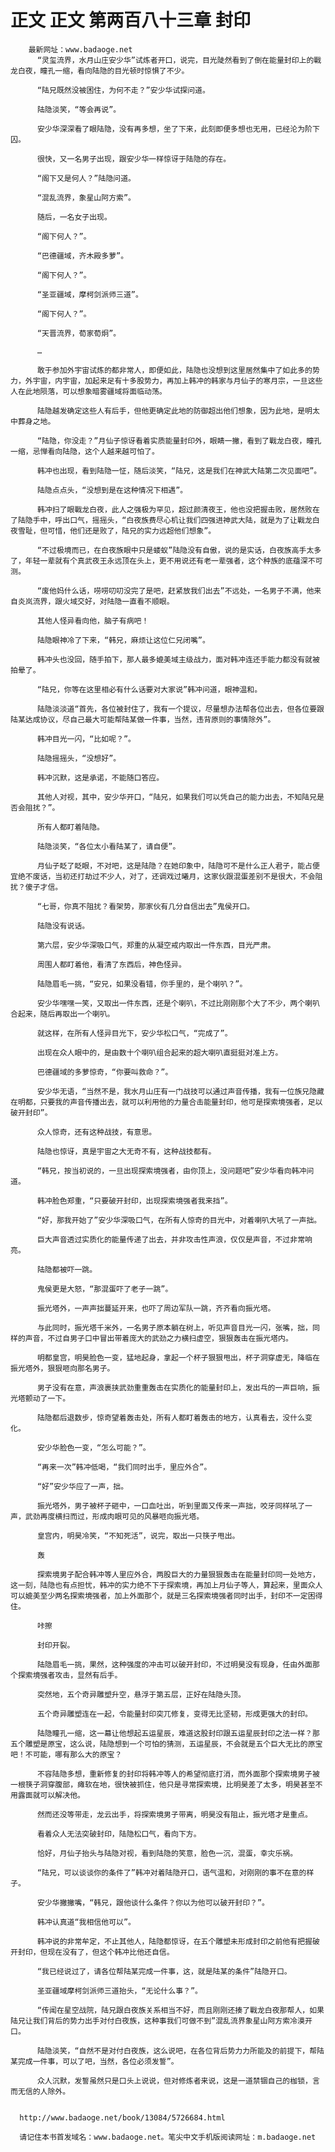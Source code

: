 # 正文 正文 第两百八十三章 封印
        最新网址：www.badaoge.net
          “灵玺流界，水月山庄安少华”试炼者开口，说完，目光陡然看到了倒在能量封印上的戰龙白夜，瞳孔一缩，看向陆隐的目光顿时惊惧了不少。
      
          “陆兄既然没被困住，为何不走？”安少华试探问道。
      
          陆隐淡笑，“等会再说”。
      
          安少华深深看了眼陆隐，没有再多想，坐了下来，此刻即便多想也无用，已经沦为阶下囚。
      
          很快，又一名男子出现，跟安少华一样惊讶于陆隐的存在。
      
          “阁下又是何人？”陆隐问道。
      
          “混乱流界，象星山阿方索”。
      
          随后，一名女子出现。
      
          “阁下何人？”。
      
          “巴德疆域，齐木殿多萝”。
      
          “阁下何人？”。
      
          “圣亚疆域，摩柯剑派师三道”。
      
          “阁下何人？”。
      
          “天晋流界，荀家荀炯”。
      
          …
      
          敢于参加外宇宙试炼的都非常人，即便如此，陆隐也没想到这里居然集中了如此多的势力，外宇宙，内宇宙，加起来足有十多股势力，再加上韩冲的韩家与月仙子的寒月宗，一旦这些人在此地陨落，可以想象暗雾疆域将面临动荡。
      
          陆隐越发确定这些人有后手，但他更确定此地的防御超出他们想象，因为此地，是明太中葬身之地。
      
          “陆隐，你没走？”月仙子惊讶看着实质能量封印外，眼睛一撇，看到了戰龙白夜，瞳孔一缩，忌惮看向陆隐，这个人越来越可怕了。
      
          韩冲也出现，看到陆隐一怔，随后淡笑，“陆兄，这是我们在神武大陆第二次见面吧”。
      
          陆隐点点头，“没想到是在这种情况下相遇”。
      
          韩冲扫了眼戰龙白夜，此人之强极为罕见，超过颜清夜王，他也没把握击败，居然败在了陆隐手中，呼出口气，摇摇头，“白夜族费尽心机让我们四强进神武大陆，就是为了让戰龙白夜雪耻，但可惜，他们还是败了，陆兄的实力远超他们想象”。
      
          “不过极境而已，在白夜族眼中只是蝼蚁”陆隐没有自傲，说的是实话，白夜族高手太多了，年轻一辈就有个真武夜王永远顶在头上，更不用说还有老一辈强者，这个种族的底蕴深不可测。
      
          “废他妈什么话，唠唠叨叨没完了是吧，赶紧放我们出去”不远处，一名男子不满，他来自炎岚流界，跟火域交好，对陆隐一直看不顺眼。
      
          其他人怪异看向他，脑子有病吧！
      
          陆隐眼神冷了下来，“韩兄，麻烦让这位仁兄闭嘴”。
      
          韩冲头也没回，随手拍下，那人最多媲美域主级战力，面对韩冲连还手能力都没有就被拍晕了。
      
          “陆兄，你等在这里相必有什么话要对大家说”韩冲问道，眼神温和。
      
          陆隐淡淡道“首先，各位被封住了，我有一个提议，尽量想办法帮各位出去，但各位要跟陆某达成协议，尽自己最大可能帮陆某做一件事，当然，违背原则的事情除外”。
      
          韩冲目光一闪，“比如呢？”。
      
          陆隐摇摇头，“没想好”。
      
          韩冲沉默，这是承诺，不能随口答应。
      
          其他人对视，其中，安少华开口，“陆兄，如果我们可以凭自己的能力出去，不知陆兄是否会阻扰？”。
      
          所有人都盯着陆隐。
      
          陆隐淡笑，“各位太小看陆某了，请自便”。
      
          月仙子眨了眨眼，不对吧，这是陆隐？在她印象中，陆隐可不是什么正人君子，能占便宜绝不废话，当初还打劫过不少人，对了，还调戏过曦月，这家伙跟混蛋差别不是很大，不会阻扰？傻子才信。
      
          “七哥，你真不阻扰？看架势，那家伙有几分自信出去”鬼侯开口。
      
          陆隐没有说话。
      
          第六层，安少华深吸口气，郑重的从凝空戒内取出一件东西，目光严肃。
      
          周围人都盯着他，看清了东西后，神色怪异。
      
          陆隐眉毛一挑，“安兄，如果没看错，你手里的，是个喇叭？”。
      
          安少华嘿嘿一笑，又取出一件东西，还是个喇叭，不过比刚刚那个大了不少，两个喇叭合起来，随后再取出一个喇叭。
      
          就这样，在所有人怪异目光下，安少华松口气，“完成了”。
      
          出现在众人眼中的，是由数十个喇叭组合起来的超大喇叭直挺挺对准上方。
      
          巴德疆域的多萝惊奇，“你要叫救命？”。
      
          安少华无语，“当然不是，我水月山庄有一门战技可以通过声音传播，我有一位族兄隐藏在明都，只要我的声音传播出去，就可以利用他的力量合击能量封印，他可是探索境强者，足以破开封印”。
      
          众人惊奇，还有这种战技，有意思。
      
          陆隐也惊讶，真是宇宙之大无奇不有，这种战技都有。
      
          “韩兄，按当初说的，一旦出现探索境强者，由你顶上，没问题吧”安少华看向韩冲问道。
      
          韩冲脸色郑重，“只要破开封印，出现探索境强者我来挡”。
      
          “好，那我开始了”安少华深吸口气，在所有人惊奇的目光中，对着喇叭大吼了一声拙。
      
          巨大声音透过实质化的能量传递了出去，并非攻击性声浪，仅仅是声音，不过非常响亮。
      
          陆隐都被吓一跳。
      
          鬼侯更是大怒，“那混蛋吓了老子一跳”。
      
          振光塔外，一声声拙蔓延开来，也吓了周边军队一跳，齐齐看向振光塔。
      
          与此同时，振光塔千米外，一名男子原本躺在树上，听见声音目光一闪，张嘴，拙，同样的声音，不过自男子口中冒出带着庞大的武劲之力横扫虚空，狠狠轰击在振光塔内。
      
          明都皇宫，明昊脸色一变，猛地起身，拿起一个杯子狠狠甩出，杯子洞穿虚无，降临在振光塔外，狠狠咂向那名男子。
      
          男子没有在意，声浪裹挟武劲重重轰击在实质化的能量封印上，发出乓的一声巨响，振光塔颤动了一下。
      
          陆隐都后退数步，惊奇望着轰击处，所有人都盯着轰击的地方，认真看去，没什么变化。
      
          安少华脸色一变，“怎么可能？”。
      
          “再来一次”韩冲低喝，“我们同时出手，里应外合”。
      
          “好”安少华应了一声，拙。
      
          振光塔外，男子被杯子砸中，一口血吐出，听到里面又传来一声拙，咬牙同样吼了一声，武劲再度横扫而过，形成肉眼可见的风暴咂向振光塔。
      
          皇宫内，明昊冷笑，“不知死活”，说完，取出一只筷子甩出。
      
          轰
      
          探索境男子配合韩冲等人里应外合，两股巨大的力量狠狠轰击在能量封印同一处地方，这一刻，陆隐也有点担忧，韩冲的实力绝不下于探索境，再加上月仙子等人，算起来，里面众人可以媲美至少两名探索境强者，加上外面那个，就是三名探索境强者同时出手，封印不一定困得住。
      
          咔擦
      
          封印开裂。
      
          陆隐眉毛一挑，果然，这种强度的冲击可以破开封印，不过明昊没有现身，任由外面那个探索境强者攻击，显然有后手。
      
          突然地，五个奇异雕塑升空，悬浮于第五层，正好在陆隐头顶。
      
          五个奇异雕塑连在一起，令能量封印突兀修复，变得无比坚韧，形成更强大的封印。
      
          陆隐瞳孔一缩，这一幕让他想起五运星辰，难道这股封印跟五运星辰封印之法一样？那五个雕塑是原宝，这么说，陆隐想到一个可怕的猜测，五运星辰，不会就是五个巨大无比的原宝吧！不可能，哪有那么大的原宝？
      
          不容陆隐多想，重新修复的封印将韩冲等人的希望彻底打消，而外面那个探索境男子被一根筷子洞穿腹部，瘫软在地，很快被抓住，他只是寻常探索境，比明昊差了太多，明昊甚至不用露面就可以解决他。
      
          然而还没等带走，龙云出手，将探索境男子带离，明昊没有阻止，振光塔才是重点。
      
          看着众人无法突破封印，陆隐松口气，看向下方。
      
          恰好，月仙子抬头与陆隐对视，看到陆隐的笑意，脸色一沉，混蛋，幸灾乐祸。
      
          “陆兄，可以谈谈你的条件了”韩冲对着陆隐开口，语气温和，对刚刚的事不在意的样子。
      
          安少华撇撇嘴，“韩兄，跟他谈什么条件？你以为他可以破开封印？”。
      
          韩冲认真道“我相信他可以”。
      
          韩冲说的非常牟定，不止其他人，陆隐都惊讶，在五个雕塑未形成封印之前他有把握破开封印，但现在没有了，但这个韩冲比他还自信。
      
          “我已经说过了，请各位帮陆某完成一件事，这，就是陆某的条件”陆隐开口。
      
          圣亚疆域摩柯剑派师三道抬头，“无论什么事？”。
      
          “传闻在星空战院，陆兄跟白夜族关系相当不好，而且刚刚还揍了戰龙白夜那帮人，如果陆兄让我们背后的势力出手对付白夜族，这种事我们可做不到”混乱流界象星山阿方索冷漠开口。
      
          陆隐淡笑，“自然不是对付白夜族，这么说吧，在各位背后势力力所能及的前提下，帮陆某完成一件事，可以了吧，当然，各位必须发誓”。
      
          众人沉默，发誓虽然只是口头上说说，但对修炼者来说，这是一道禁锢自己的枷锁，言而无信的人除外。
      
      
      http://www.badaoge.net/book/13084/5726684.html
      
      请记住本书首发域名：www.badaoge.net。笔尖中文手机版阅读网址：m.badaoge.net